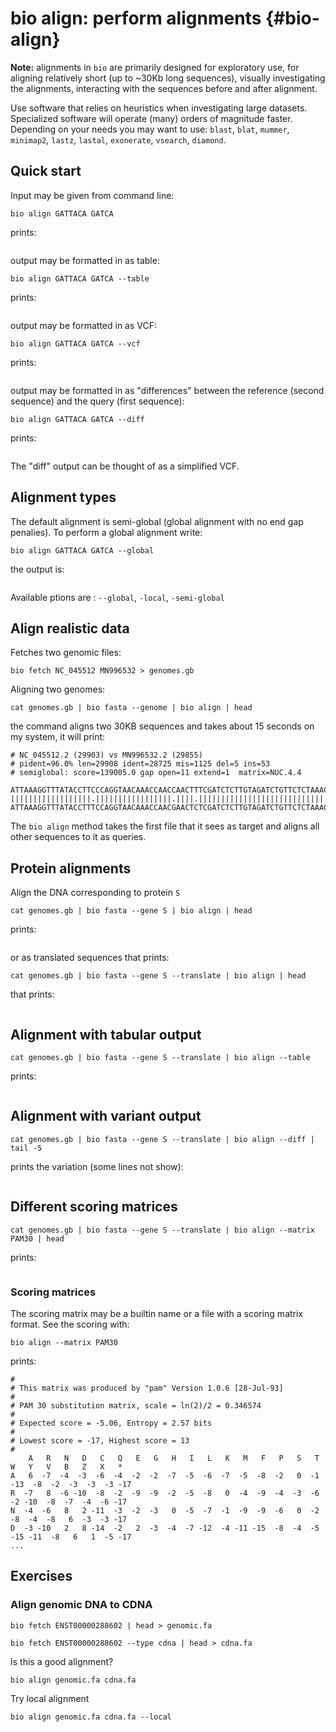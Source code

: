 # bio align: perform alignments {#bio-align}

**Note:** alignments in `bio` are primarily designed for exploratory use, for aligning relatively short (up to ~30Kb long sequences), visually investigating the alignments, interacting with the sequences before and after alignment.

Use software that relies on heuristics when investigating large datasets. Specialized software will operate (many) orders of magnitude faster. Depending on your needs you may want to use: `blast`, `blat`, `mummer`, `minimap2`, `lastz`, `lastal`, `exonerate`, `vsearch`, `diamond`.


## Quick start

Input may be given from command line:

    bio align GATTACA GATCA

prints:

```{r, code=xfun::read_utf8('code/align1.txt'), eval=F}
```

output may be formatted in as table:

    bio align GATTACA GATCA --table

prints:

```{r, code=xfun::read_utf8('code/align2.txt'), eval=F}
```

output may be formatted in as VCF:

    bio align GATTACA GATCA --vcf

prints:


```{r, code=xfun::read_utf8('code/align3.txt'), eval=F}
```

output may be formatted in as "differences" between the reference (second sequence) and the query (first sequence):

    bio align GATTACA GATCA --diff

prints:

```{r, code=xfun::read_utf8('code/align4.txt'), eval=F}
```

The "diff" output can be thought of as a simplified VCF.

## Alignment types

The default alignment is semi-global (global alignment with no end gap penalies). To perform a global alignment write:

    bio align GATTACA GATCA --global

the output is:

```{r, code=xfun::read_utf8('code/align5.txt'), eval=F}
```

Available ptions are : `--global`, `-local`, `-semi-global`

## Align realistic data

Fetches two genomic files:

    bio fetch NC_045512 MN996532 > genomes.gb

Aligning two genomes:

    cat genomes.gb | bio fasta --genome | bio align | head

the command aligns two 30KB sequences and takes about 15 seconds on my system, it will print:

    # NC_045512.2 (29903) vs MN996532.2 (29855)
    # pident=96.0% len=29908 ident=28725 mis=1125 del=5 ins=53
    # semiglobal: score=139005.0 gap open=11 extend=1  matrix=NUC.4.4

    ATTAAAGGTTTATACCTTCCCAGGTAACAAACCAACCAACTTTCGATCTCTTGTAGATCTGTTCTCTAAACGAACTTTAAA
    ||||||||||||||||||.|||||||||||||||||.||||.|||||||||||||||||||||||||||||||||||||||
    ATTAAAGGTTTATACCTTTCCAGGTAACAAACCAACGAACTCTCGATCTCTTGTAGATCTGTTCTCTAAACGAACTTTAAA

The `bio align` method takes the first file that it sees as target and aligns all other sequences to it as queries.

## Protein alignments

Align the DNA corresponding to protein `S`

    cat genomes.gb | bio fasta --gene S | bio align | head

prints:

```{r, code=xfun::read_utf8('code/align6.txt'), eval=F}
```

or as translated sequences that prints:

    cat genomes.gb | bio fasta --gene S --translate | bio align | head

that prints:

```{r, code=xfun::read_utf8('code/align7.txt'), eval=F}
```

## Alignment with tabular output

    cat genomes.gb | bio fasta --gene S --translate | bio align --table

prints:

```{r, code=xfun::read_utf8('code/align8.txt'), eval=F}
```

## Alignment with variant output

    cat genomes.gb | bio fasta --gene S --translate | bio align --diff | tail -5

prints the variation (some lines not show):

```{r, code=xfun::read_utf8('code/align9.txt'), eval=F}
```

## Different scoring matrices

    cat genomes.gb | bio fasta --gene S --translate | bio align --matrix PAM30 | head

prints:

```{r, code=xfun::read_utf8('code/align10.txt'), eval=F}
```

### Scoring matrices

The scoring matrix may be a builtin name or a file with a scoring matrix format. See the scoring with:

    bio align --matrix PAM30

prints:

    #
    # This matrix was produced by "pam" Version 1.0.6 [28-Jul-93]
    #
    # PAM 30 substitution matrix, scale = ln(2)/2 = 0.346574
    #
    # Expected score = -5.06, Entropy = 2.57 bits
    #
    # Lowest score = -17, Highest score = 13
    #
        A   R   N   D   C   Q   E   G   H   I   L   K   M   F   P   S   T   W   Y   V   B   Z   X   *
    A   6  -7  -4  -3  -6  -4  -2  -2  -7  -5  -6  -7  -5  -8  -2   0  -1 -13  -8  -2  -3  -3  -3 -17
    R  -7   8  -6 -10  -8  -2  -9  -9  -2  -5  -8   0  -4  -9  -4  -3  -6  -2 -10  -8  -7  -4  -6 -17
    N  -4  -6   8   2 -11  -3  -2  -3   0  -5  -7  -1  -9  -9  -6   0  -2  -8  -4  -8   6  -3  -3 -17
    D  -3 -10   2   8 -14  -2   2  -3  -4  -7 -12  -4 -11 -15  -8  -4  -5 -15 -11  -8   6   1  -5 -17
    ...

## Exercises

### Align genomic DNA to CDNA

    bio fetch ENST00000288602 | head > genomic.fa

    bio fetch ENST00000288602 --type cdna | head > cdna.fa

Is this a good alignment?

    bio align genomic.fa cdna.fa

Try local alignment

    bio align genomic.fa cdna.fa --local
